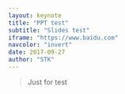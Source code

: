 ```yaml
---
layout: keynote
title: "PPT test"
subtitle: "Slides test"
iframe: "https://www.baidu.com"
navcolor: "invert"
date: 2017-09-27
author: "STK"
---
```


> Just for test
